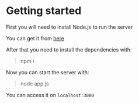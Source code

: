 # Getting started

First you will need to install Node.js to run the server

You can get it from [here](https://nodejs.org/en/download/)

After that you need to install the dependencies with:

> npm i

Now you can start the server with:

> node app.js

You can access it on `localhost:3000`
